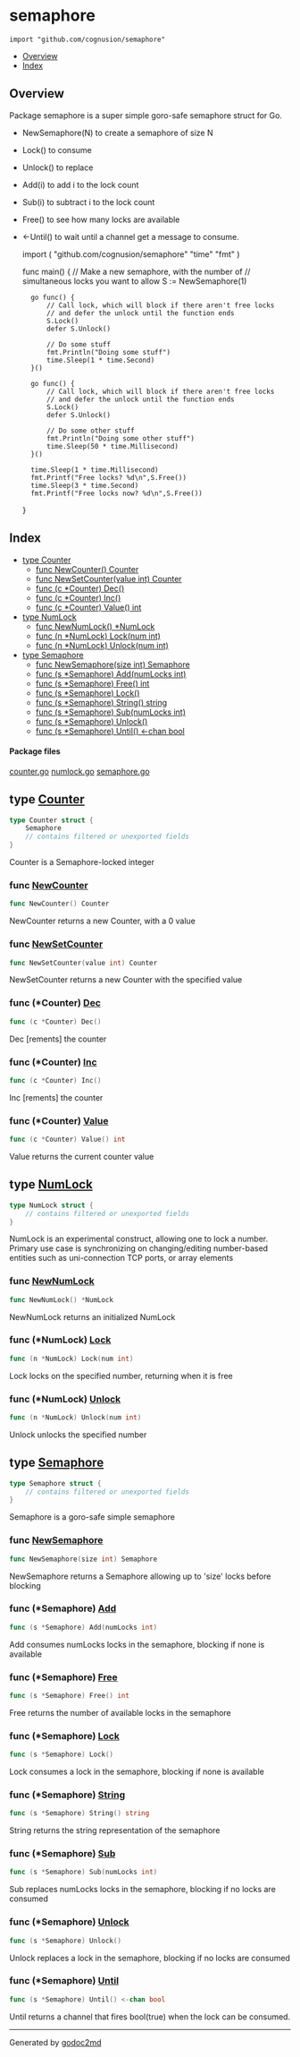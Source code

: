 

# semaphore
`import "github.com/cognusion/semaphore"`

* [Overview](#pkg-overview)
* [Index](#pkg-index)

## <a name="pkg-overview">Overview</a>
Package semaphore is a super simple goro-safe semaphore struct for Go.
* NewSemaphore(N) to create a semaphore of size N
* Lock() to consume
* Unlock() to replace
* Add(i) to add i to the lock count
* Sub(i) to subtract i to the lock count
* Free() to see how many locks are available
* <-Until() to wait until a channel get a message to consume.


	import (
		"github.com/cognusion/semaphore"
		"time"
		"fmt"
	)
	
	func main() {
		// Make a new semaphore, with the number of
		// simultaneous locks you want to allow
		S := NewSemaphore(1)
	
		go func() {
			// Call lock, which will block if there aren't free locks
			// and defer the unlock until the function ends
			S.Lock()
			defer S.Unlock()
	
			// Do some stuff
			fmt.Println("Doing some stuff")
			time.Sleep(1 * time.Second)
		}()
	
		go func() {
			// Call lock, which will block if there aren't free locks
			// and defer the unlock until the function ends
			S.Lock()
			defer S.Unlock()
	
			// Do some other stuff
			fmt.Println("Doing some other stuff")
			time.Sleep(50 * time.Millisecond)
		}()
	
		time.Sleep(1 * time.Millisecond)
		fmt.Printf("Free locks? %d\n",S.Free())
		time.Sleep(3 * time.Second)
		fmt.Printf("Free locks now? %d\n",S.Free())
	}




## <a name="pkg-index">Index</a>
* [type Counter](#Counter)
  * [func NewCounter() Counter](#NewCounter)
  * [func NewSetCounter(value int) Counter](#NewSetCounter)
  * [func (c *Counter) Dec()](#Counter.Dec)
  * [func (c *Counter) Inc()](#Counter.Inc)
  * [func (c *Counter) Value() int](#Counter.Value)
* [type NumLock](#NumLock)
  * [func NewNumLock() *NumLock](#NewNumLock)
  * [func (n *NumLock) Lock(num int)](#NumLock.Lock)
  * [func (n *NumLock) Unlock(num int)](#NumLock.Unlock)
* [type Semaphore](#Semaphore)
  * [func NewSemaphore(size int) Semaphore](#NewSemaphore)
  * [func (s *Semaphore) Add(numLocks int)](#Semaphore.Add)
  * [func (s *Semaphore) Free() int](#Semaphore.Free)
  * [func (s *Semaphore) Lock()](#Semaphore.Lock)
  * [func (s *Semaphore) String() string](#Semaphore.String)
  * [func (s *Semaphore) Sub(numLocks int)](#Semaphore.Sub)
  * [func (s *Semaphore) Unlock()](#Semaphore.Unlock)
  * [func (s *Semaphore) Until() &lt;-chan bool](#Semaphore.Until)


#### <a name="pkg-files">Package files</a>
[counter.go](https://github.com/cognusion/semaphore/tree/master/counter.go) [numlock.go](https://github.com/cognusion/semaphore/tree/master/numlock.go) [semaphore.go](https://github.com/cognusion/semaphore/tree/master/semaphore.go)






## <a name="Counter">type</a> [Counter](https://github.com/cognusion/semaphore/tree/master/counter.go?s=60:107#L4)
``` go
type Counter struct {
    Semaphore
    // contains filtered or unexported fields
}

```
Counter is a Semaphore-locked integer







### <a name="NewCounter">func</a> [NewCounter](https://github.com/cognusion/semaphore/tree/master/counter.go?s=443:468#L29)
``` go
func NewCounter() Counter
```
NewCounter returns a new Counter, with a 0 value


### <a name="NewSetCounter">func</a> [NewSetCounter](https://github.com/cognusion/semaphore/tree/master/counter.go?s=563:600#L34)
``` go
func NewSetCounter(value int) Counter
```
NewSetCounter returns a new Counter with the specified value





### <a name="Counter.Dec">func</a> (\*Counter) [Dec](https://github.com/cognusion/semaphore/tree/master/counter.go?s=231:254#L17)
``` go
func (c *Counter) Dec()
```
Dec [rements] the counter




### <a name="Counter.Inc">func</a> (\*Counter) [Inc](https://github.com/cognusion/semaphore/tree/master/counter.go?s=138:161#L10)
``` go
func (c *Counter) Inc()
```
Inc [rements] the counter




### <a name="Counter.Value">func</a> (\*Counter) [Value](https://github.com/cognusion/semaphore/tree/master/counter.go?s=338:367#L24)
``` go
func (c *Counter) Value() int
```
Value returns the current counter value




## <a name="NumLock">type</a> [NumLock](https://github.com/cognusion/semaphore/tree/master/numlock.go?s=225:295#L6)
``` go
type NumLock struct {
    // contains filtered or unexported fields
}

```
NumLock is an experimental construct, allowing one to lock a number.
Primary use case is synchronizing on changing/editing number-based entities such
as uni-connection TCP ports, or array elements







### <a name="NewNumLock">func</a> [NewNumLock](https://github.com/cognusion/semaphore/tree/master/numlock.go?s=342:368#L12)
``` go
func NewNumLock() *NumLock
```
NewNumLock returns an initialized NumLock





### <a name="NumLock.Lock">func</a> (\*NumLock) [Lock](https://github.com/cognusion/semaphore/tree/master/numlock.go?s=525:556#L20)
``` go
func (n *NumLock) Lock(num int)
```
Lock locks on the specified number, returning when it is free




### <a name="NumLock.Unlock">func</a> (\*NumLock) [Unlock](https://github.com/cognusion/semaphore/tree/master/numlock.go?s=758:791#L32)
``` go
func (n *NumLock) Unlock(num int)
```
Unlock unlocks the specified number




## <a name="Semaphore">type</a> [Semaphore](https://github.com/cognusion/semaphore/tree/master/semaphore.go?s=1303:1344#L55)
``` go
type Semaphore struct {
    // contains filtered or unexported fields
}

```
Semaphore is a goro-safe simple semaphore







### <a name="NewSemaphore">func</a> [NewSemaphore](https://github.com/cognusion/semaphore/tree/master/semaphore.go?s=1426:1463#L60)
``` go
func NewSemaphore(size int) Semaphore
```
NewSemaphore returns a Semaphore allowing up to 'size' locks before blocking





### <a name="Semaphore.Add">func</a> (\*Semaphore) [Add](https://github.com/cognusion/semaphore/tree/master/semaphore.go?s=2062:2099#L87)
``` go
func (s *Semaphore) Add(numLocks int)
```
Add consumes numLocks locks in the semaphore, blocking if none is available




### <a name="Semaphore.Free">func</a> (\*Semaphore) [Free](https://github.com/cognusion/semaphore/tree/master/semaphore.go?s=2394:2424#L101)
``` go
func (s *Semaphore) Free() int
```
Free returns the number of available locks in the semaphore




### <a name="Semaphore.Lock">func</a> (\*Semaphore) [Lock](https://github.com/cognusion/semaphore/tree/master/semaphore.go?s=1813:1839#L77)
``` go
func (s *Semaphore) Lock()
```
Lock consumes a lock in the semaphore, blocking if none is available




### <a name="Semaphore.String">func</a> (\*Semaphore) [String](https://github.com/cognusion/semaphore/tree/master/semaphore.go?s=2525:2560#L106)
``` go
func (s *Semaphore) String() string
```
String returns the string representation of the semaphore




### <a name="Semaphore.Sub">func</a> (\*Semaphore) [Sub](https://github.com/cognusion/semaphore/tree/master/semaphore.go?s=2241:2278#L94)
``` go
func (s *Semaphore) Sub(numLocks int)
```
Sub replaces numLocks locks in the semaphore, blocking if no locks are consumed




### <a name="Semaphore.Unlock">func</a> (\*Semaphore) [Unlock](https://github.com/cognusion/semaphore/tree/master/semaphore.go?s=1939:1967#L82)
``` go
func (s *Semaphore) Unlock()
```
Unlock replaces a lock in the semaphore, blocking if no locks are consumed




### <a name="Semaphore.Until">func</a> (\*Semaphore) [Until](https://github.com/cognusion/semaphore/tree/master/semaphore.go?s=1602:1641#L67)
``` go
func (s *Semaphore) Until() <-chan bool
```
Until returns a channel that fires bool(true) when the lock can be consumed.








- - -
Generated by [godoc2md](http://github.com/cognusion/godoc2md)
